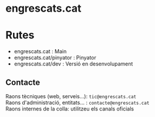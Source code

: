 # engrescats.cat


# Rutes
- engrescats.cat : Main
- engrescats.cat/pinyator : Pinyator
- engrescats.cat/dev : Versió en desenvolupament

## Contacte
Raons tècniques (web, serveis...): `tic@engrescats.cat`  
Raons d'administració, entitats... : `contacte@engrescats.cat`  
Raons internes de la colla: utilitzeu els canals oficials
